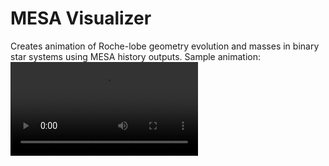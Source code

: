 # MESA Visualizer
Creates animation of Roche-lobe geometry evolution and masses in binary star systems using MESA history outputs.
Sample animation:
![](https://github.com/seanseungbeomlee/MESA-Visualizer/tree/main/sample/15M13M.mp4)
